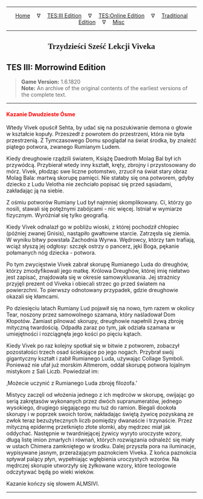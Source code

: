 
---

<!-- Jekyll Page Links -->

<center>
<a href="../../../../index.html">Home</a>
&emsp;&nabla;&emsp;
<a href="../../../index-tes3.html">TES:III Edition</a>
&emsp;&nabla;&emsp;
<a href="../../../index-teso.html">TES:Online Edition</a>
&emsp;&nabla;&emsp;
<a href="../../../index-traditional.html">Traditional Edition</a>
&emsp;&nabla;&emsp;
<a href="../../../index-misc.html">Misc</a>
</center>

<!-- Markdown Body Below: -->

---

<center>
<h2><span style="font-family:Georgia">Trzydzieści Sześć Lekcji Viveka</span></h2>
</center>

## TES III: Morrowind Edition

> __Game Version:__ 1.6.1820\
> __Note:__ An archive of the original contents of the earliest versions of the complete text.

---

#### <span style="color:red">Kazanie Dwudzieste Ósme</span>

Wtedy Vivek opuścił Sehta, by udać się na poszukiwanie demona o głowie w kształcie kopuły. Przeszedł z powrotem do przestrzeni, która nie była przestrzenią. Z Tymczasowego Domu spoglądał na świat środka, by znaleźć piątego potwora, zwanego Rumianym Ludem.

Kiedy dreughowie rządzili światem, Książę Daedroth Molag Bal był ich przywódcą. Przybierał wtedy inny kształt, kręty, zbrojny i przystosowany do mórz. Vivek, płodząc swe liczne potomstwo, zrzucił na świat stary obraz Molag Bala: martwą skorupę pamięci. Nie stałaby się ona potworem, gdyby dziecko z Ludu Velotha nie zechciało popisać się przed sąsiadami, zakładając ją na siebie.

Z ośmiu potworów Rumiany Lud był najmniej skomplikowany. Ci, którzy go nosili, stawali się potężnymi zabójcami - nic więcej. Istniał w wymiarze fizycznym. Wyróżniał się tylko geografią.

Kiedy Vivek odnalazł go w pobliżu wioski, z której pochodził chłopiec (później zwanej Gnisis), nastąpiło gwałtowne starcie. Zatrzęsła się ziemia. W wyniku bitwy powstała Zachodnia Wyrwa. Wędrowcy, którzy tam trafiają, wciąż słyszą jej odgłosy: szczęk ostrzy o pancerz, jęki Boga, pękanie połamanych nóg dziecka - potwora.

Po tym zwycięstwie Vivek zabrał skorupę Rumianego Luda do dreughów, którzy zmodyfikowali jego matkę. Królowa Dreughów, której imię niełatwo jest zapisać, znajdowała się w okresie samowykluwania. Jej strażnicy przyjęli prezent od Viveka i obiecali strzec go przed światem na powierzchni. To pierwszy odnotowany przypadek, gdzie dreughowie okazali się kłamcami.

Po dziesięciu latach Rumiany Lud pojawił się na nowo, tym razem w okolicy Tear, noszony przez samowolnego szamana, który naśladował Dom Kłopotów. Zamiast pilnować skorupy, dreughowie napełnili żywą zbroję mityczną twardością. Odpadła zaraz po tym, jak odziała szamana w umiejętności i rozciągnęła jego kości po pięciu kątach.

Kiedy Vivek po raz kolejny spotkał się w bitwie z potworem, zobaczył pozostałości trzech osad ściekające po jego nogach. Przybrał swój gigantyczny kształt i zabił Rumianego Luda, używając Collage Symboli. Ponieważ nie ufał już morskim Altmerom, oddał skorupę potwora lojalnym mistykom z Sali Liczb. Powiedział im:

‚Możecie uczynić z Rumianego Luda zbroję filozofa.’

Mistycy zaczęli od włożenia jednego z ich mędrców w skorupę, owijając go serią zakrętasów wykonanych przez dwóch supranumeratów, jednego wysokiego, drugiego sięgającego mu tuż do ramion. Biegali dookoła skorupy i w poprzek swoich torów, nakładając świętą żywicę pozyskaną ze zwłok teraz bezużytecznych liczb pomiędzy dwanaście i trzynaście. Przez mityczną epidermę przetknięto złote słomki, aby mędrzec miał jak oddychać. Następnie w twardniejącej żywicy wyryto uroczyste wzory, długą listę imion zmarłych i równań, których rozwiązania odnaleźć się miały w ustach Chimera zamkniętego w środku. Dalej przyszła pora na iluminacje, wypisywane jasnym, przerażającym paznokciem Viveka. Z końca paznokcia spływał palący płyn, wypełniając wgłębienia uroczystych wzorów. Na mędrczej skorupie utworzyły się żyłkowane wzory, które teologowie odczytywać będą po wieki wieków.

Kazanie kończy się słowem ALMSIVI.

---
